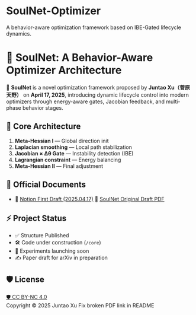 # SoulNet-Optimizer
A behavior-aware optimization framework based on IBE-Gated lifecycle dynamics.
# 🌌 SoulNet: A Behavior-Aware Optimizer Architecture

🧠 **SoulNet** is a novel optimization framework proposed by **Juntao Xu（菅原天野）** on **April 17, 2025**, introducing dynamic lifecycle control into modern optimizers through energy-aware gates, Jacobian feedback, and multi-phase behavior stages.

## 🔧 Core Architecture

1. **Meta-Hessian I** — Global direction init  
2. **Laplacian smoothing** — Local path stabilization  
3. **Jacobian × Δθ Gate** — Instability detection (IBE)  
4. **Lagrangian constraint** — Energy balancing  
5. **Meta-Hessian II** — Final adjustment

## 📄 Official Documents

- 📝 [Notion First Draft (2025.04.17)](https://heliotrope-dragon-0a8.notion.site/2e3550363e0d4fdbabe555b776ea71f4)
📎 [SoulNet Original Draft PDF](https://raw.githubusercontent.com/sugawara-thomas-xu/SoulNet-Optimizer/main/docs/SoulNet_Original_Draft_2025-04-17.pdf)



## ⚡ Project Status

- ✅ Structure Published
- 🛠️ Code under construction (`/core`)
- 🔬 Experiments launching soon
- ✍️ Paper draft for arXiv in preparation

## 🛡 License

[🛡️ CC BY-NC 4.0](https://creativecommons.org/licenses/by-nc/4.0/)  
Copyright © 2025 Juntao Xu
Fix broken PDF link in README
